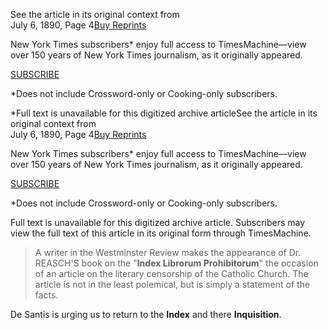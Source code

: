See the article in its original context from   
July 6, 1890, Page 4[Buy Reprints](https://store.nytimes.com/collections/new-york-times-page-reprints?utm_source=nytimes&utm_medium=article-page&utm_campaign=reprints)

New York Times subscribers* enjoy full access to TimesMachine—view over 150 years of New York Times journalism, as it originally appeared.

[SUBSCRIBE](https://www.nytimes.com/subscription/multiproduct/lp8HYKU.html?campaignId=4KKHF)

*Does not include Crossword-only or Cooking-only subscribers.

*Full text is unavailable for this digitized archive articleSee the article in its original context from   
July 6, 1890, Page 4[Buy Reprints](https://store.nytimes.com/collections/new-york-times-page-reprints?utm_source=nytimes&utm_medium=article-page&utm_campaign=reprints)

New York Times subscribers* enjoy full access to TimesMachine—view over 150 years of New York Times journalism, as it originally appeared.

[SUBSCRIBE](https://www.nytimes.com/subscription/multiproduct/lp8HYKU.html?campaignId=4KKHF)

*Does not include Crossword-only or Cooking-only subscribers.

Full text is unavailable for this digitized archive article. Subscribers may view the full text of this article in its original form through TimesMachine.



> A writer in the Westminster Review makes the appearance of Dr. REASCH'S book on the "**Index Librorum Prohibitorum**" the occasion of an article on the literary censorship of the Catholic Church. The article is not in the least polemical, but is simply a statement of the facts.

De Santis is urging us to return to the **Index** and there **Inquisition**.